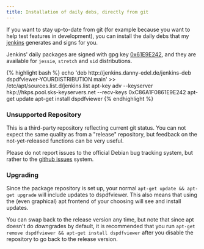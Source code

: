 ```yaml
---
title: Installation of daily debs, directly from git
---
```



If you want to stay up-to-date from git (for example because you want to help test features
in development), you can install the daily debs that my [jenkins] generates and signs for you.

Jenkins' daily packages are signed with gpg key [0x61E9E242],
and they are available for `jessie`, `stretch` and `sid` distributions.

<div class="root">
{% highlight bash %}
echo 'deb http://jenkins.danny-edel.de/jenkins-deb dspdfviewer-YOURDISTRIBUTION main' >> /etc/apt/sources.list.d/jenkins.list
apt-key adv --keyserver hkp://hkps.pool.sks-keyservers.net --recv-keys 0xC86A1F0861E9E242
apt-get update
apt-get install dspdfviewer
{% endhighlight %}
</div>

[jenkins]: http://danny-edel.de/jenkins
[0x61E9E242]: https://sks-keyservers.net/pks/lookup?op=get&search=0xC86A1F0861E9E242

### Unsupported Repository

This is a third-party repository reflecting current git status.
You can not expect the same quality as from a "release" repository,
but feedback on the not-yet-released functions can be very useful.

Please do not report issues to the official Debian bug tracking system,
but rather to the [github issues] system.

[github issues]: https://github.com/dannyedel/dspdfviewer/issues

### Upgrading

Since the package repository is set up, your normal
<span class="root">`apt-get update && apt-get upgrade`</span>
will include updates to dspdfviewer.
This also means that using the (even graphical) apt frontend
of your choosing will see and install updates.

You can swap back to the release version any time,
but note that since apt doesn't do *down*grades by default,
it is recommended that you run
<span class="root">`apt-get remove dspdfviewer && apt-get install dspdfviewer`</span>
after you disable the repository to go back to the release version.
